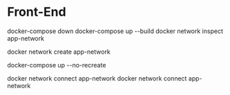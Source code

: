 # Front-End

docker-compose down
docker-compose up --build
docker network inspect app-network


docker network create app-network

docker-compose up --no-recreate

docker network connect app-network <backend-container-id>
docker network connect app-network <frontend-container-id>



